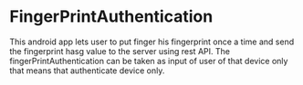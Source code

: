 # FingerPrintAuthentication
This android app lets user to put finger his fingerprint once a time and send the fingerprint hasg value to the server using rest API.
The fingerPrintAuthentication can be taken as input of user of that device only that means that authenticate device only.

